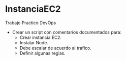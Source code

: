 # InstanciaEC2

Trabajo Practico DevOps
* Crear un script con comentarios documentados para:
    * Crear instancia EC2.
    * Instalar Node.
    * Debe escalar de acuerdo al trafico.
    * Definir algunas reglas.
